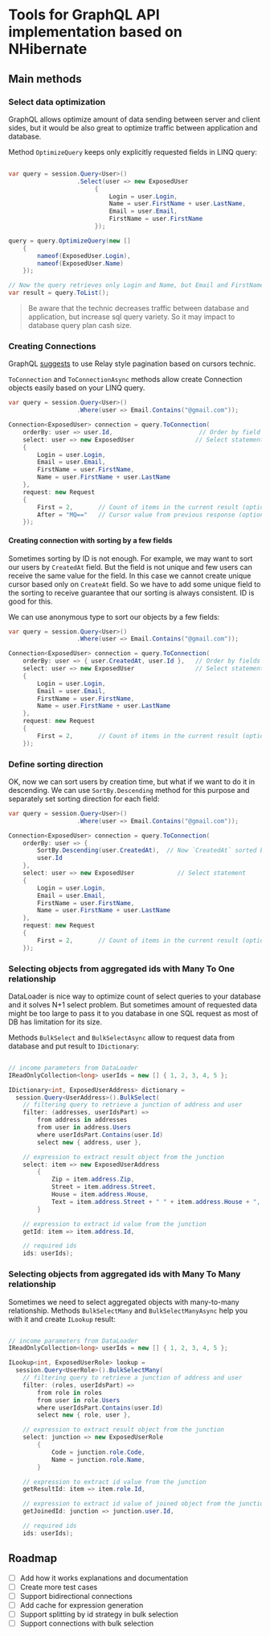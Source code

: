 # Tools for GraphQL API implementation based on NHibernate

## Main methods

### Select data optimization

GraphQL allows optimize amount of data sending between server and client sides, but it would be also great to optimize traffic between application and database.

Method `OptimizeQuery` keeps only explicitly requested fields in LINQ query:

``` cs

var query = session.Query<User>()
                   .Select(user => new ExposedUser
                        {
                            Login = user.Login,
                            Name = user.FirstName + user.LastName,
                            Email = user.Email,
                            FirstName = user.FirstName
                        });

query = query.OptimizeQuery(new []
    {
        nameof(ExposedUser.Login),
        nameof(ExposedUser.Name)
    });

// Now the query retrieves only Login and Name, but Email and FirstName are skip.
var result = query.ToList(); 
```

> Be aware that the technic decreases traffic between database and application,
> but increase sql query variety. So it may impact to database query plan cash size.

### Creating Connections

GraphQL [suggests](https://graphql.org/learn/pagination/) to use Relay style pagination based on cursors technic.

`ToConnection` and `ToConnectionAsync` methods allow create Connection objects easily based on your LINQ query.

``` cs
var query = session.Query<User>()
                   .Where(user => Email.Contains("@gmail.com"));

Connection<ExposedUser> connection = query.ToConnection(
    orderBy: user => user.Id,                        // Order by field
    select: user => new ExposedUser                 // Select statement
    {
        Login = user.Login,
        Email = user.Email,
        FirstName = user.FirstName,
        Name = user.FirstName + user.LastName
    },
    request: new Request
    {
        First = 2,       // Count of items in the current result (optional)
        After = "MQ=="   // Cursor value from previous response (optional)
    });

```

#### Creating connection with sorting by a few fields

Sometimes sorting by ID is not enough. For example, we may want to sort our users by `CreatedAt` field. But the field is not unique and few users can receive the same value for the field. In this case we cannot create unique cursor based only on `CreateAt` field. So we have to add some unique field to the sorting to receive guarantee that our sorting is always consistent. ID is good for this.

We can use anonymous type to sort our objects by a few fields:

``` cs
var query = session.Query<User>()
                   .Where(user => Email.Contains("@gmail.com"));

Connection<ExposedUser> connection = query.ToConnection(
    orderBy: user => { user.CreatedAt, user.Id },   // Order by fields (order of fields is important!)
    select: user => new ExposedUser                 // Select statement
    {
        Login = user.Login,
        Email = user.Email,
        FirstName = user.FirstName,
        Name = user.FirstName + user.LastName
    },
    request: new Request
    {
        First = 2,       // Count of items in the current result (optional)
    });

```

### Define sorting direction

OK, now we can sort users by creation time, but what if we want to do it in descending. We can use `SortBy.Descending` method for this purpose and separately set sorting direction for each field:

``` cs
var query = session.Query<User>()
                   .Where(user => Email.Contains("@gmail.com"));

Connection<ExposedUser> connection = query.ToConnection(
    orderBy: user => {
        SortBy.Descending(user.CreatedAt),  // Now `CreatedAt` sorted by descending
        user.Id
    },
    select: user => new ExposedUser            // Select statement
    {
        Login = user.Login,
        Email = user.Email,
        FirstName = user.FirstName,
        Name = user.FirstName + user.LastName
    },
    request: new Request
    {
        First = 2,       // Count of items in the current result (optional)
    });

```

### Selecting objects from aggregated ids with Many To One relationship

DataLoader is nice way to optimize count of select queries to your database and it solves N+1 select problem. But sometimes amount of requested data might be too large to pass it to you database in one SQL request as most of DB has limitation for its size.

Methods `BulkSelect` and `BulkSelectAsync` allow to request data from database and put result to `IDictionary`:

``` cs

// income parameters from DataLoader
IReadOnlyCollection<long> userIds = new [] { 1, 2, 3, 4, 5 };

IDictionary<int, ExposedUserAddress> dictionary =
  session.Query<UserAddress>().BulkSelect(
    // filtering query to retrieve a junction of address and user
    filter: (addresses, userIdsPart) =>
        from address in addresses
        from user in address.Users
        where userIdsPart.Contains(user.Id)
        select new { address, user },

    // expression to extract result object from the junction
    select: item => new ExposedUserAddress
        {
            Zip = item.address.Zip,
            Street = item.address.Street,
            House = item.address.House,
            Text = item.address.Street + " " + item.address.House + ", " + item.address.Zip
        }

    // expression to extract id value from the junction
    getId: item => item.address.Id,

    // required ids
    ids: userIds);

```

### Selecting objects from aggregated ids with Many To Many relationship

Sometimes we need to select aggregated objects with many-to-many relationship. Methods `BulkSelectMany` and `BulkSelectManyAsync` help you with it and create `ILookup` result:

``` cs

// income parameters from DataLoader
IReadOnlyCollection<long> userIds = new [] { 1, 2, 3, 4, 5 };

ILookup<int, ExposedUserRole> lookup = 
  session.Query<UserRole>().BulkSelectMany(
    // filtering query to retrieve a junction of address and user
    filter: (roles, userIdsPart) =>
        from role in roles 
        from user in role.Users
        where userIdsPart.Contains(user.Id)
        select new { role, user },

    // expression to extract result object from the junction
    select: junction => new ExposedUserRole
        {
            Code = junction.role.Code,
            Name = junction.role.Name,
        }

    // expression to extract id value from the junction
    getResultId: item => item.role.Id,

    // expression to extract id value of joined object from the junction
    getJoinedId: junction => junction.user.Id,

    // required ids
    ids: userIds);

```

## Roadmap

- [ ] Add how it works explanations and documentation
- [ ] Create more test cases
- [ ] Support bidirectional connections
- [ ] Add cache for expression generation
- [ ] Support splitting by id strategy in bulk selection
- [ ] Support connections with bulk selection
